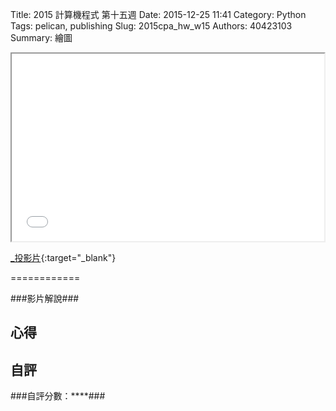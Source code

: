 Title: 2015 計算機程式 第十五週
Date: 2015-12-25 11:41
Category: Python
Tags: pelican, publishing
Slug: 2015cpa_hw_w15
Authors: 40423103
Summary: 繪圖

<iframe src="40423103_cp_w14_p.html" width="500" height="300"></iframe>

[_投影片](40423103_cp_w14_p.html){:target="_blank"}


============
                                        
                                                
                                                    
<!-- 以下利用 Brython 程式執行繪圖 -->

<canvas id="plotarea" width="300" height="200"></canvas>

<script type="text/python3">
# 導入 doc
from browser import document as doc
import math

# 準備繪圖畫布
canvas = doc["plotarea"]
ctx = canvas.getContext("2d")

# 開始畫直線
ctx.beginPath()
ctx.lineWidth = 5
ctx.moveTo(0, 0)
ctx.lineTo(100, 100)
ctx.strokeStyle = "#FF0000"
ctx.stroke()

ctx.beginPath()
ctx.lineWidth = 5
ctx.moveTo(100, 0)
ctx.lineTo(0, 100)
ctx.strokeStyle = "#0000ff"
ctx.stroke()

</script></div>
                                    
                                    
                                    
###影片解說###
                        
                                

                            
                            
                            
心得
-------
                               
                               

                            
                            
自評
------
###自評分數：****###
                                        
